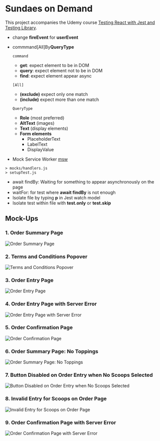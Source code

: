 # Sundaes on Demand

This project accompanies the Udemy course [Testing React with Jest and Testing Library](https://www.udemy.com/course/react-testing-library/).

- change **fireEvent** for **userEvent**
- commmand[All]By**QueryType**

  `command`

  - **get**: expect element to be in DOM
  - **query**: expect element not to be in DOM
  - **find**: expect element appear async

  `[All]`

  - **(exclude)** expect only one match
  - **(include)** expect more than one match

  `QueryType`

  - **Role** (most preferred)
  - **AltText** (images)
  - **Text** (display elements)
  - **Form elements**
    - PlaceholderText
    - LabelText
    - DisplayValue

- Mock Service Worker [msw](https://mswjs.io/docs/getting-started)

```
> mocks/handlers.js
> setupTest.js
```

- await findBy: Waiting for something to appear asynchronously on the page
- waitFor: for test where **await findBy** is not enough
- Isolate file by typing **p** in Jest watch model
- Isolate test within file with **test.only** or **test.skip**

## Mock-Ups

### 1. Order Summary Page

![Order Summary Page](https://github.com/bonnie/udemy-TESTING-LIBRARY/blob/master/finished-projects/sundaes-on-demand/mock-ups/1-summary-page.png)

### 2. Terms and Conditions Popover

![Terms and Conditions Popover](https://github.com/bonnie/udemy-TESTING-LIBRARY/blob/master/finished-projects/sundaes-on-demand/mock-ups/2-terms-and-conditions-popover.png)

### 3. Order Entry Page

![Order Entry Page](https://github.com/bonnie/udemy-TESTING-LIBRARY/blob/master/finished-projects/sundaes-on-demand/mock-ups/3-order-entry-page.png)

### 4. Order Entry Page with Server Error

![Order Entry Page with Server Error](https://github.com/bonnie/udemy-TESTING-LIBRARY/blob/master/finished-projects/sundaes-on-demand/mock-ups/4-order-entry-server-error.png)

### 5. Order Confirmation Page

![Order Confirmation Page](https://github.com/bonnie/udemy-TESTING-LIBRARY/blob/master/finished-projects/sundaes-on-demand/mock-ups/5-order-confirmation-page.png)

### 6. Order Summary Page: No Toppings

![Order Summary Page: No Toppings](https://github.com/bonnie/udemy-TESTING-LIBRARY/blob/master/finished-projects/sundaes-on-demand/mock-ups/6-order-summary-no-toppings.png)

### 7. Button Disabled on Order Entry when No Scoops Selected

![Button Disabled on Order Entry when No Scoops Selected](https://github.com/bonnie/udemy-TESTING-LIBRARY/blob/master/finished-projects/sundaes-on-demand/mock-ups/7-order-entry-no-scoops.png)

### 8. Invalid Entry for Scoops on Order Page

![Invalid Entry for Scoops on Order Page](https://github.com/bonnie/udemy-TESTING-LIBRARY/blob/master/finished-projects/sundaes-on-demand/mock-ups/8-order-entry-invalid-input.png)

### 9. Order Confirmation Page with Server Error

![Order Confirmation Page with Server Error](https://github.com/bonnie/udemy-TESTING-LIBRARY/blob/master/finished-projects/sundaes-on-demand/mock-ups/9-order-confirmation-server-error.png)
